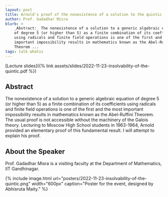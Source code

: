 ```yaml
---
layout: post
title: Arnold's proof of the nonexistence of a solution to the quintic equation
author: Prof. Gadadhar Misra
blurb: >
    _Abstract:_ The nonexistence of a solution to a generic algebraic equation
    of degree 5 (or higher than 5) as a finite combination of its coefficients
    using radicals and finite field operations is one of the first and the most
    important impossibility results in mathematics known as the Abel-Ruffini
    Theorem ...
tags: talk whatis
---
```



[Lecture slides]({% link assets/slides/2022-11-23-insolvability-of-the-quintic.pdf %})

## Abstract

The nonexistence of a solution to a generic algebraic equation of degree 5 (or
higher than 5) as a finite combination of its coefficients using radicals and
finite field operations is one of the first and the most important
impossibility results in mathematics known as the Abel-Ruffini Theorem. The
usual proof is not  accessible without the machinery of the Galois theory.
Lecturing to Moscow High School students in 1963-1964, Arnold provided an
elementary proof of this fundamental result. I will attempt to explain his
proof.

## About the Speaker

Prof. Gadadhar Misra is a visiting faculty at the Department of Mathematics,
IIT Gandhinagar.

{% include image.html
    url="posters/2022-11-23-insolvability-of-the-quintic.png"
    width="600px"
    caption="Poster for the event, designed by Abhisruta Maity."
%}
